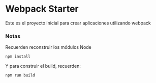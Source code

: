 # Webpack Starter

Este es el proyecto inicial para crear aplicaciones utilizando webpack

### Notas

Recuerden reconstruir los módulos Node

```
npm install
```

Y para construir el build, recuerden:

```
npm run build
```
